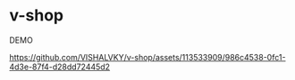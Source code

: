 # v-shop
DEMO

https://github.com/VISHALVKY/v-shop/assets/113533909/986c4538-0fc1-4d3e-87f4-d28dd72445d2

